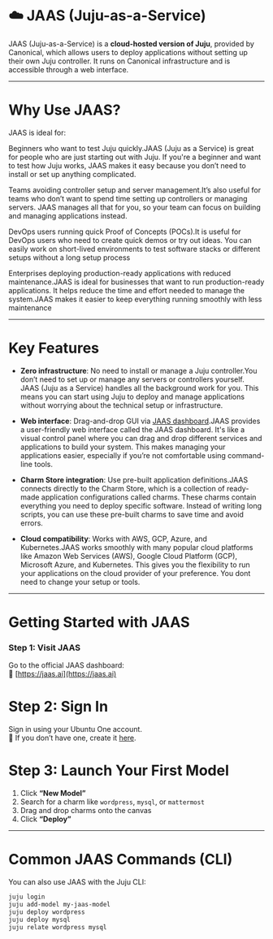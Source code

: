 # ☁️ JAAS (Juju-as-a-Service)

JAAS (Juju-as-a-Service) is a **cloud-hosted version of Juju**, provided by Canonical, which allows users to deploy applications without setting up their own Juju controller. It runs on Canonical infrastructure and is accessible through a web interface.

---

# Why Use JAAS?

JAAS is ideal for:

 Beginners who want to test Juju quickly.JAAS (Juju as a Service) is great for people who are just starting out with Juju. If you're a beginner and want to test how Juju works, JAAS makes it easy because you don’t need to install or set up anything complicated.
 
 Teams avoiding controller setup and server management.It’s also useful for teams who don’t want to spend time setting up controllers or managing servers. JAAS manages  all that for you, so your team can focus on building and managing applications instead.
 
 DevOps users running quick Proof of Concepts (POCs).It is useful for DevOps users who need to create quick demos or try out ideas. You can easily work on  short-lived environments to test software stacks or different setups without a long setup process
  
 Enterprises deploying production-ready applications with reduced maintenance.JAAS is ideal for businesses that want to run production-ready applications. It helps reduce the time and effort needed to manage the system.JAAS makes it easier to keep everything running smoothly with less maintenance

---

# Key Features

- **Zero infrastructure**: No need to install or manage a Juju controller.You don’t need to set up or manage any servers or controllers yourself. JAAS (Juju as a Service) handles all the background work for you. This means you can start using Juju to deploy and manage applications without worrying about the technical setup or infrastructure.


- **Web interface**: Drag-and-drop GUI via [JAAS dashboard](https://jaas.ai/).JAAS provides a user-friendly web interface called the JAAS dashboard. It's like a visual control panel where you can drag and drop different services and applications to build your system. This makes managing your applications easier, especially if you’re not comfortable using command-line tools.


- **Charm Store integration**: Use pre-built application definitions.JAAS connects directly to the Charm Store, which is a collection of ready-made application configurations called charms. These charms contain everything you need to deploy specific software. Instead of writing long scripts, you can use these pre-built charms to save time and avoid errors.
  
- **Cloud compatibility**: Works with AWS, GCP, Azure, and Kubernetes.JAAS works smoothly with many popular cloud platforms like Amazon Web Services (AWS), Google Cloud Platform (GCP), Microsoft Azure, and Kubernetes. This gives you the flexibility to run your applications on the cloud provider of your preference. You dont  need to change your setup or tools.



---

# Getting Started with JAAS

### Step 1: Visit JAAS

Go to the official JAAS dashboard:  
🔗 [https://jaas.ai](https://jaas.ai)

# Step 2: Sign In

Sign in using your Ubuntu One account.  
🔑 If you don’t have one, create it [here](https://login.ubuntu.com/).

# Step 3: Launch Your First Model

1. Click **“New Model”**
2. Search for a charm like `wordpress`, `mysql`, or `mattermost`
3. Drag and drop charms onto the canvas
4. Click **“Deploy”**

---

# Common JAAS Commands (CLI)

You can also use JAAS with the Juju CLI:

```bash
juju login
juju add-model my-jaas-model
juju deploy wordpress
juju deploy mysql
juju relate wordpress mysql
```